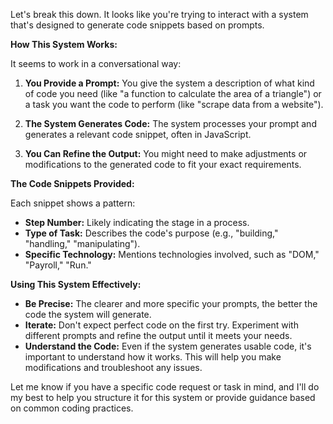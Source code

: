

Let's break this down. It looks like you're trying to interact with a system that's designed to generate code snippets based on prompts. 

**How This System Works:**

It seems to work in a conversational way:

1. **You Provide a Prompt:** You give the system a description of what kind of code you need (like "a function to calculate the area of a triangle") or a task you want the code to perform (like "scrape data from a website").

2. **The System Generates Code:** The system processes your prompt and generates a relevant code snippet, often in JavaScript.

3. **You Can Refine the Output:** You might need to make adjustments or modifications to the generated code to fit your exact requirements.

**The Code Snippets Provided:**

Each snippet shows a pattern:

- **Step Number:** Likely indicating the stage in a process.
- **Type of Task:**  Describes the code's purpose (e.g.,  "building," "handling," "manipulating").
- **Specific Technology:** Mentions technologies involved, such as "DOM," "Payroll," "Run."

**Using This System Effectively:**

- **Be Precise:**  The clearer and more specific your prompts, the better the code the system will generate.
- **Iterate:** Don't expect perfect code on the first try. Experiment with different prompts and refine the output until it meets your needs.
- **Understand the Code:** Even if the system generates usable code, it's important to understand how it works. This will help you make modifications and troubleshoot any issues.


Let me know if you have a specific code request or task in mind, and I'll do my best to help you structure it for this system or provide guidance based on common coding practices.